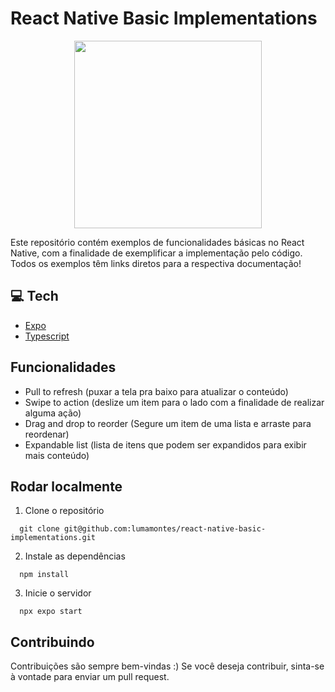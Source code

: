 # React Native Basic Implementations
<p align="center">
  <img src="https://github.com/lumamontes/react-native-basic-implementations/assets/60052718/6ded4d39-c019-4c2a-b28b-e0f320e086c1"  width=300 />
</p>
Este repositório contém exemplos de funcionalidades básicas no React Native, com a finalidade de exemplificar a implementação pelo código. Todos os exemplos têm links diretos para a respectiva documentação!

## 💻 Tech

- [Expo](https://docs.expo.dev/)
- [Typescript](https://www.typescriptlang.org/docs/)

## Funcionalidades

- Pull to refresh (puxar a tela pra baixo para atualizar o conteúdo)
- Swipe to action (deslize um item para o lado com a finalidade de realizar alguma ação)
- Drag and drop to reorder (Segure um item de uma lista e arraste para reordenar)
- Expandable list (lista de itens que podem ser expandidos para exibir mais conteúdo)


## Rodar localmente
1. Clone o repositório
```
  git clone git@github.com:lumamontes/react-native-basic-implementations.git
```
2. Instale as dependências
```
  npm install
```
3. Inicie o servidor
```
  npx expo start
```
## Contribuindo

Contribuições são sempre bem-vindas :) Se você deseja contribuir, sinta-se à vontade para enviar um pull request.


